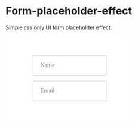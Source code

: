 # Form-placeholder-effect
Simple css only UI form placeholder effect.

![alt text](https://github.com/LabuschagneB/Form-placeholder-effect/blob/master/form.gif)
